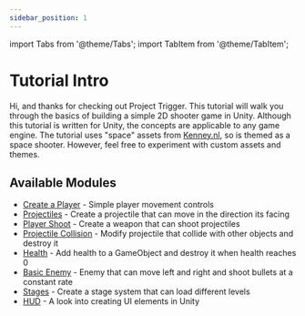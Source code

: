 ```yaml
---
sidebar_position: 1
---
```


import Tabs from '@theme/Tabs';
import TabItem from '@theme/TabItem';

# Tutorial Intro
Hi, and thanks for checking out Project Trigger. This tutorial will walk you through the basics of building a simple 2D shooter game in Unity. Although this tutorial is written for Unity, the concepts are applicable to any game engine. The tutorial uses "space" assets from [Kenney.nl](https://kenney.nl/), so is themed as a space shooter. However, feel free to experiment with custom assets and themes.

## Available Modules
- [Create a Player](/Tutorials/1_player_movement.md) - Simple player movement controls
- [Projectiles](/Tutorials/2_projectile.md) - Create a projectile that can move in the direction its facing
- [Player Shoot](/Tutorials/3_player_shoot.md) - Create a weapon that can shoot projectiles
- [Projectile Collision](/Tutorials/4_collision_detection.md) - Modify projectile that collide with other objects and destroy it
- [Health](/Tutorials/5_health.md) - Add health to a GameObject and destroy it when health reaches 0
- [Basic Enemy](/Tutorials/6_basic_enemy.md) - Enemy that can move left and right and shoot bullets at a constant rate
- [Stages](/Tutorials/7_stages.md) - Create a stage system that can load different levels
- [HUD](/Tutorials/8_hud.md) - A look into creating UI elements in Unity
